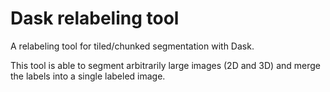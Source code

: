 # Dask relabeling tool
 A relabeling tool for tiled/chunked segmentation with Dask.
 
This tool is able to segment arbitrarily large images (2D and 3D) and merge the labels into a single labeled image.


